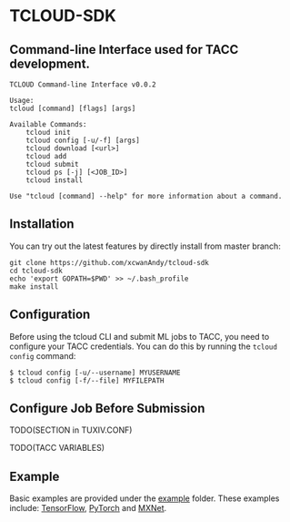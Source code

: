 # TCLOUD-SDK
## Command-line Interface used for TACC development.
```
TCLOUD Command-line Interface v0.0.2

Usage:
tcloud [command] [flags] [args]

Available Commands:
    tcloud init
    tcloud config [-u/-f] [args]
    tcloud download [<url>]
    tcloud add
    tcloud submit
    tcloud ps [-j] [<JOB_ID>]
    tcloud install

Use "tcloud [command] --help" for more information about a command.
```

## Installation
You can try out the latest features by directly install from master branch:

```
git clone https://github.com/xcwanAndy/tcloud-sdk
cd tcloud-sdk
echo 'export GOPATH=$PWD' >> ~/.bash_profile
make install
```

## Configuration
Before using the tcloud CLI and submit ML jobs to TACC, you need to configure your TACC credentials. You can do this by running the `tcloud config` command:
```
$ tcloud config [-u/--username] MYUSERNAME
$ tcloud config [-f/--file] MYFILEPATH
```

## Configure Job Before Submission
TODO(SECTION in TUXIV.CONF)

TODO(TACC VARIABLES)

## Example
Basic examples are provided under the [example](example) folder. These examples include: [TensorFlow](example/TensorFlow), [PyTorch](example/PyTorch) and [MXNet](example/MXNet).